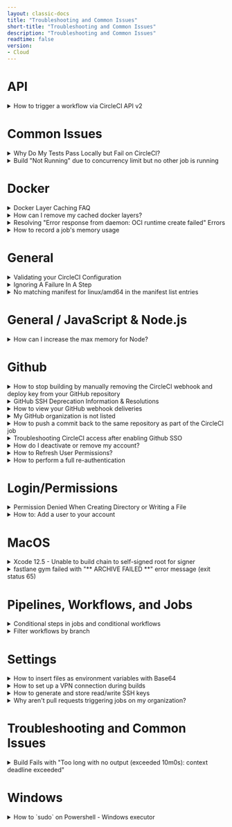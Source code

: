 ```yaml
---
layout: classic-docs
title: "Troubleshooting and Common Issues"
short-title: "Troubleshooting and Common Issues"
description: "Troubleshooting and Common Issues"
readtime: false
version:
- Cloud
---
```


#  API

<details markdown=block>
<summary>How to trigger a workflow via CircleCI API v2</summary>

 CircleCI API (v2) doesn't currently provide a dedicated endpoint to specifically trigger a new workflow.

However, it is still possible to trigger a specific workflow using the "[Trigger a new pipeline"](https://circleci.com/docs/api/v2/#operation/triggerPipeline) endpoint. It requires some modification to your `config.yml`, and the use of [pipeline parameters](https://circleci.com/docs/2.0/pipeline-variables/#pipeline-parameters-in-configuration), as well as, [conditional workflows](https://circleci.com/docs/2.0/configuration-reference/#using-when-in-workflows).

For example, if you have the following `workflows` declared in your `config.yml`:

```yaml
workflows:
  version: 2
  build:
    jobs:
      - job_a
  test:
    jobs:
      - job_b
  deploy:
    jobs:
      - job_c
```

You will need to declare the following [pipeline parameters](https://circleci.com/docs/2.0/pipeline-variables/#pipeline-parameters-in-configuration):

```yaml
version: 2.1  
parameters:
  run_workflow_build:
    default: true
    type: boolean

  run_workflow_test:
    default: true
    type: boolean

  run_workflow_deploy:
    default: true
    type: boolean
```

_**Note**: setting the parameters' default value to "true" will allow the workflows to run when the pipeline is triggered by pushing commits._ 
  
And modify the `workflows` section as follows:

```yaml
workflows:
  version: 2
  build:
    when: << pipeline.parameters.run_workflow_build >>
    jobs:
      - job_a
  test:
    when: << pipeline.parameters.run_workflow_test >>
    jobs:
      - job_b
  deploy:
    when: << pipeline.parameters.run_workflow_deploy >>
    jobs:
      - job_c
```

  
Using the above example, the cURL request to only run the `test` workflow would be (i_n the following requests your_ `vcs-slug` _will be_ `bitbucket` _or_ `github` _depending on which VCS you use_):

```yaml
curl --request POST \
  --url https://circleci.com/api/v2/project/vcs-slug/org-name/repo-name/pipeline \
  --header 'Circle-Token: ***********************************' \
  --header 'content-type: application/json' \
  --data '{"parameters":{"run_workflow_build":false, "run_workflow_deploy":false}}'
```

_**Note**: keep in mind that you have to use a [personal API token](https://circleci.com/docs/2.0/managing-api-tokens/#creating-a-personal-api-token); project tokens are currently not supported on CircleCI API (v2)._

For clarity, you could also pass the parameter corresponding to the workflow you wish to run. Doing so would have the exact same outcome as the above request because the pipeline parameters were declared with a default value set to "true":

```yaml
curl --request POST \
  --url https://circleci.com/api/v2/project/vcs-slug/org-name/repo-name/pipeline \
  --header 'Circle-Token: ***********************************' \
  --header 'content-type: application/json' \
  --data '{"parameters":{"run_workflow_build":false, "run_workflow_test":true, "run_workflow_deploy":false}}'
```

### References:
{:.no_toc}

* [Trigger a new pipeline: _CircleCI API (v2)_ _documentation_](https://circleci.com/docs/api/v2/#operation/triggerPipeline)
* [Pipelines parameters in configuration: _CircleCI documentation (Configuration > Advanced Config)_](https://circleci.com/docs/2.0/pipeline-variables/#pipeline-parameters-in-configuration)
* [Conditional Workflows: _API preview documentation_](https://github.com/CircleCI-Public/api-preview-docs/blob/master/docs/conditional-workflows.md)
* [Managing API Tokens: _CircleCI documentation (Project > Settings)_](https://circleci.com/docs/2.0/managing-api-tokens/)

</details>

# Common Issues

<details markdown=block>
<summary>Why Do My Tests Pass Locally but Fail on CircleCI?</summary>

This behavior has several possible explanations:

* **Different language versions**. Ensure you are using the same language version on your machine and on CircleCI.
* **Different package versions**. Explicitly specify package versions in your configuration file.
* **Timezone troubles**. Some testing frameworks may not have timezone-aware modules. If the machine does not have a set timezone, some tests may fail. See [this question](https://circleci.com/docs/2.0/faq/#how-can-i-set-the-timezone-in-docker-images) in the FAQ for more details.
* **File ordering**. Some filesystems maintain an ordered file structure for each directory. This means that all files are read in the same order during each run. However, the filesystems in our build containers are unordered. If your tests only pass when run in a certain order, they may fail on CircleCI.
* **"Out of Memory" errors**. If a process in your build container uses too much memory, Linux's OOM killer may end it. If you are interested in recording your memory usage, visit [How to record a job's memory usage](/hc/en-us/articles/360043994872).
* **Differing startup times**. Applications like Elasticsearch and PostgreSQL may take more time to start up on CircleCI. You can fix this by explicitly waiting for a service to be available before running tests.
* **Unreliable services**. If your tests rely on a third-party service, check that the service is actually running.

Please submit a [support ticket](https://support.circleci.com/hc/en-us) if you need additional assistance with your builds.

</details>


<details markdown=block>
<summary>Build "Not Running" due to concurrency limit but no other job is running</summary>

### Why is this happening?
{:.no_toc}

If a job is not starting and showing a status "**Not Running**" after you triggered a pipeline, it means that you have reached the **concurrency limit** of your plan.

This is most likely to happen to customers on our [Free Plan](https://circleci.com/pricing/), as they have access to use a single container at any one time (1x concurrency), therefore jobs will queue if that container is already in use.

However, customers on plans with a higher concurrency limit can also encounter this situation.

The delayed start of your job, and the fact it remains in a "Not Running" state before eventually starting, is due to the fact that other jobs are still running when the new job is triggered.

### Check for running SSH jobs
{:.no_toc}

We found that this situation frequently arises due to running SSH jobs; once you navigate away from a running SSH job it won't appear in the pipelines view, so one can assume that no jobs are running at the time.

SSH jobs, along with all jobs in a given project are listed in the "**legacy jobs view**":

`https://app.circleci.com/pipelines/{vcs}/{org}/{project}/jobs`

An SSH job will remain available for an SSH connection for **10 minutes after the job finishes** \- if SSH has not been accessed, then the job will **automatically end after 10 minutes**.

After you SSH into the job, the SSH connection will remain open for **up to two hours**. That's why we advise to always manually cancel SSH jobs after you have finished with them to make sure your build queue is as free as possible.

To do so, please follow instructions outlined in the Support article "[How to see running SSH jobs](https://support.circleci.com/hc/en-us/articles/360047125652-How-to-see-running-SSH-jobs)".

</details>

# Docker

<details markdown=block>
<summary>Docker Layer Caching FAQ</summary>

[Docker Layer Caching (DLC)](https://circleci.com/docs/2.0/docker-layer-caching/#overview) can reduce Docker image build times on CircleCI by caching individual layers of any Docker images built as part of your jobs. Here are some frequently asked questions around DLC:

### **Is DLC available between different workflows under the same project?**
{:.no_toc}

Yes, DLC is not locked to workflows or jobs. You can create a maximum of 50 DLC volumes per project (including any parallelism).

### **Why are subsequent builds not able to access the cache consistently?**
{:.no_toc}

If a job fails while calling a specific DLC volume, it would require rebuilding when calling it again, causing inconsistencies. It is worth noting that different jobs may also use different volumes. An example being if two `machine` jobs are run in parallel, they [will get different DLC volumes](https://circleci.com/docs/2.0/docker-layer-caching/#how-dlc-works).

### How can I delete my DLC cache instance?
{:.no_toc}

DLC caches are immutable, so they cannot be selectively deleted. However, a cache will be deleted after 3 days of not being used in a project.

### Is DLC guaranteed?
{:.no_toc}

DLC is not guaranteed. If you are experiencing issues with cache-misses or need high-parallelism, consider try caching using [docker build](https://docs.docker.com/engine/reference/commandline/build/#specifying-external-cache-sources), which you can optionally implement using the [CircleCI Docker orb](https://circleci.com/developer/orbs/orb/circleci/docker#commands-build).

### As an admin, can I see the content of a DLC volume?
{:.no_toc}

While you can see what volume is used for each job, at this time, the content is unavailable.

</details>


<details markdown=block>
<summary>How can I remove my cached docker layers?</summary>

{% raw %}
Running `docker images --no-trunc --format '{{.ID}}' | xargs docker rmi** or **docker volume prune -f` will delete all of the images and their layers from the volume connected to your job.
{% endraw %}


Because of [how DLC works](https://circleci.com/docs/2.0/docker-layer-caching/#how-dlc-works) you might need to leave this command in your config and run several jobs to remove the DLC layers from all volumes associated with your project.

Alternatively, you can use the config below to run a very short job that consumes all 50 DLC volumes and purges docker caches. You can push it to a feature branch without disrupting your main branches:

```yaml
version: 2  
 jobs:    
  docker-purge:  
    docker:    
      - image: cimg/base:2020.01    
    parallelism: 50  
    steps:  
      - setup_remote_docker  
      - run: docker volume prune -f
```

If you're running into issues where stale volume caches are causing problems often, then consider using our new [docker registry image cache orb](https://circleci.com/orbs/registry/orb/cci-x/docker-registry-image-cache) as a substitute. It's more suitable for projects that have high concurrency throughput, or jobs that use parallelism due to the limited number of volumes available.  
  
If you notice errors always happen on the same volume, which you can see by checking the "spin up environment" step or "remote docker" please [contact support ](https://support.circleci.com/hc/en-us/requests/new?ticket%5Fform%5Fid=855268)

</details>


<details markdown=block>
<summary>Resolving "Error response from daemon: OCI runtime create failed" Errors</summary>

The following type of error can occur when adding a secondary service container for your job:

```
Unexpected environment preparation error: Error response from daemon:   
OCI runtime create failed: container_linux.go:345:   
starting container process caused "process_linux.go:303:   
getting the final child's pid from pipe caused \"EOF\"": unknown
```

This usually occurs due to a bad [command](https://circleci.com/docs/2.0/configuration-reference/#docker) being passed to one of the secondary service containers in your job. 

The error message occurs due to the secondary service container crashing or exiting prematurely. This means CircleCI cannot get the PID from the Docker daemon and exits with a failure.

Ensure that the command and/or entrypoint are correct so that the container can spin up successfully. This can be be tested locally by using the [CircleCI CLI](https://circleci.com/docs/2.0/local-cli/#run-a-job-in-a-container-on-your-machine) to run the job locally and ensure Docker spins up all containers successfully. To resolve the error, check out the documentation for the docker image defined in your config to see which commands can be used at spin up.

</details>

<details markdown=block>
<summary>How to record a job's memory usage</summary>

Docker executor users can output the max memory consumed by a job by adding the following step to their config:

```yaml
- run:  
    command: cat /sys/fs/cgroup/memory/memory.max_usage_in_bytes  
    when: always
```

**This step should be added as the last step in your job, to identify the max usage after all of the previous steps have completed.**

  
**Note:** This will be accurate if the job has one Docker image. [Multiple Docker image builds](https://circleci.com/docs/2.0/executor-types/#using-multiple-docker-images) will only report the memory usage of the primary image.  
  
Memory usage will be reported in bytes. You can convert to GiB using your favorite search engine to check it against the amount of RAM available to your job, according to its assigned [resource class](https://circleci.com/docs/2.0/configuration-reference/#resource%5Fclass).

This can help troubleshoot out-of-memory (OOM) errors. 

To log memory usage over time for both Docker and machine executors, you can also add this step as the first step in your job:

```yaml
- run:  
    command: |  
      while true; do  
        sleep 5  
        # NOTE: on MacOS, the f argument is not supported.  
        # In this case, you can drop the f argument instead.  
        ps auxwwf  
        echo "======"  
      done  
    background: true
```

  
Alternatively, we can also take advantage of [the top command](https://man7.org/linux/man-pages/man1/top.1.html) (available on Docker, Machine (Linux) or MacOS executors). This can help show both memory and CPU utilization by individual processes.  
  
```yaml
- run:  
    name: Profile CPU and memory every 5s (background)  
    command: |  
      while true; do  
        sleep 5  
        printf "\n\n$(date)\n"  
        top -b -c -n 1  
        echo "======"  
      done  
    background: true
```

**Note** that you have may have to install these tools, or use an alternative command if these tools are not available in the specific Executor.  
  
To get the memory usage of the [Remote Docker environment](https://circleci.com/docs/2.0/building-docker-images/#accessing-the-remote-docker-environment), you can pass the ps command **through SSH** with

`ssh remote-docker ps auxwwf`

</details>

# General

<details markdown=block>
<summary>Validating your CircleCI Configuration</summary>

## Overview
{:.no_toc}

If you want to confirm your configuration file is free of syntax, YAML linting issues, etc. You can validate your config file using CircleCI's local CLI:

* Visit <https://circleci.com/docs/2.0/local-cli> and install the CLI
* Run **`circleci config validate`**in your project's root directory

## Troubleshooting
{:.no_toc}

* Confirm your configuration file is in the right directory: **`.circleci/config.yml`**
* Run **`circleci version`** and share your issue with [support@circleci.com](mailto:support@circleci.com)

If you're still experiencing issues, please submit a support ticket to [support@circleci.com](mailto:support@circleci.com) 

</details>


<details markdown=block>
<summary>Ignoring A Failure In A Step</summary>

In some instances, you may need a job to continue running even if a step returns a non zero exit code. This could be due to a subsequent dependant job in a workflow, or that the success of a step is not a contributing factor to the success of your pipeline.

_Note: Use the following with caution. Ensure you absolutely need this functionality for the particular step, otherwise failures in your jobs may go unnoticed which may have knock-on effects._

The easiest way to implement this is to set up the step as follows:

```yaml
- run: my_cool_command || true
```

This ensures that the step always returns a zero exit code, regardless of if the command fails or not.

If you have a mutli-line command, or a script file, then you may consider overriding the default shell options to ensure an exit code zero is passed:

```yaml
- run:  
    shell: /bin/bash  
    command: |  
      echo Running my cool command  
      mkdir ~/some_dir  
      my_cool_command
```

For more details on how the default shell options work, and why they have been chosen as the default, please see [our documentation](https://circleci.com/docs/2.0/configuration-reference/#default-shell-options).

</details>


<details markdown=block>
<summary>No matching manifest for linux/amd64 in the manifest list entries</summary>

In the "Spin up Environment" step, or elsewhere when pulling a Docker image from a repository, you may run into an error similar to the following: 

Step 1/26 : FROM <IMAGE>
latest: Pulling from library/<IMAGE>
no matching manifest for linux/amd64 in the manifest list entries
Exited with code 1  

There are three possible reasons for this error.

1. **Error When Using "Latest" Tag**  
While images are rebuilding on Dockerub, the "latest" tag will become momentarily unavailable while updating. This issue will resolve itself or can be mitigated by selecting a versioned tag.
2. **The Tag Is Not Available**  
A tag that used to be available may no longer be listed or have had it's naming convention modified. A tag may have been "Version8.0" previously and became "Version8.0.0" recently.
3. **Image Is Not Designed For x86, Such As ARM**  
The image you are trying to build may be designed to run on a different architecture, such as an ARM-based CPU. If you need to use an Arm image, consider using an [Arm resource class](https://github.com/CircleCI-Public/arm-preview-docs).

</details>

# General / JavaScript & Node.js

<details markdown=block>
<summary>How can I increase the max memory for Node?</summary>

Node has a default max memory usage of less than 2GB on some 64bit systems. This can cause unexpected memory issues when running on CircleCI. It's possible to adjust the max memory ceiling using a command line flag passed into node:

`--max-old-space-size=<memory in MB>`

The flag can be difficult to ensure is being used. Especially when node processes are forked. The best way to ensure this setting will be picked up by all node processes within the environment is to apply this setting directly to an environment variable, which can be done using Node. 8 or higher  
  
`NODE_OPTIONS=--max-old-space-size=4096`

_**Note**: If you have specified `export NODEOPTIONS=<value>` in your `package.json`, it'll override what you set in the `NODEOPTIONS` environment variable in the `config.yml` (either at the container, job, or step respective level)_

**Further Reading:**

<https://futurestud.io/tutorials/node-js-increase-the-memory-limit-for-your-process>

<https://stackoverflow.com/questions/48387040/nodejs-recommended-max-old-space-size/48392705>

</details>

# Github

<details markdown=block>
<summary>How to stop building by manually removing the CircleCI webhook and deploy key from your GitHub repository</summary>

You can stop building your project on CircleCI at any time by navigating to the project settings page and clicking the "Stop Building" button.


![Fig_A.jpg]( {{ site.baseurl }}/assets/img/docs/troubleshooting_images/stop_building_0.png)

In the event you are for some reason unable to stop building, you can always manually stop building by removing access to the repository from GitHub.  
  
Some reasons you may potentially need to do this:

* You have renamed your Organization, Username, or Repository
* User credentials have become stale

1\. Start by accessing your GitHub repository settings. You can visit this directly by navigating to _https://github.com/Org/Repository_ and clicking the "settings" button on the repository page.

![Fig_B.jpg]( {{ site.baseurl }}/assets/img/docs/troubleshooting_images/stop_building_1.png)

2\. From the settings page, on the left side in the vertical navigation, we see the two pages we are interested in, "Webhooks" and "Deploy keys".

![Fig_C.jpg]( {{ site.baseurl }}/assets/img/docs/troubleshooting_images/stop_building_2.png)

3\. From the Webhooks page, locate any Webhooks that post to CircleCI and delete them.

![Fig_D.jpg]( {{ site.baseurl }}/assets/img/docs/troubleshooting_images/stop_building_3.png)

4\. Lastly, navigate to the "Deploy keys" page and delete the key added by CircleCI

![Fig_E.jpg]( {{ site.baseurl }}/assets/img/docs/troubleshooting_images/stop_building_4.png)

This will stop the project from building on CircleCI in the event you need to manually remove access.

</details>

<details markdown=block>
<summary>GitHub SSH Deprecation Information & Resolutions</summary>

[On March 15th, 2022 GitHub will be deprecating the types of SSH keys that can be utilized to access their service. ](https://github.blog/2021-09-01-improving-git-protocol-security-github/ "https://github.blog/2021-09-01-improving-git-protocol-security-github/")With this deprecation, there are circumstances that could cause your builds to fail on the repository checkout step after the 15th. 

**If you meet one of the following criteria, you will need to take action before March 15th, 2022:**

1. Project created between Nov 2nd, 2021 - January 13th, 2022 that has a job using an Ubuntu 14.04-based machine image, including the default `machine: true` image  
\- If you don’t [specify a machine image](https://circleci.com/docs/2.0/configuration-reference/#available-machine-images), you are using the default image and you’ll need to take action
2. Project created between Nov 2nd, 2021 - January 13th, 2022 using [deprecated Docker image](https://circleci.com/docs/2.0/next-gen-migration-guide/#overview "https://circleci.com/docs/2.0/next-gen-migration-guide/#overview")
3. Project using an uploaded DSA SSH key for checkout purposes

If you meet one of the above, there are sections below that will cover the steps needed to ensure builds continue to run after March 15th, 2022.

**You are not affected by the deprecation, if your project meets one of these criteria:**

1. Your project was set up **before** November 2nd, 2021.
2. Your project was set up **after** January 13th, 2022.
3. Generated a new user/deploy key **after** January 13th, 2022 and it is your "PREFERRED" key

If your project falls under one of the three items listed directly above, you shouldn't need to take any action before March 15th, 2022\. However, if you wish to verify you can check if your key is `ed25519` with the following API call:

<https://circleci.com/docs/api/v2/#operation/listCheckoutKeys>

```sh
curl --request GET \
  --url https://circleci.com/api/v2/project/gh/ORG/PROJECT/checkout-key \
  --header 'Circle-Token: '
```

If the above returns any `items` that have a `"public_key" : "ssh-rsa`, and your project was created between November 2nd, 2021 - January 13th, 2022, you will want to ensure you are using a newer image (convenience image or machine image) or you’ll want to regenerate your user/deploy key. If all the keys returned, or your "PREFERRED" key is `"public_key" : "ssh-ed25519` then no action should be needed.

Depending on your situation, different actions may be required. If you want to find out the OpenSSH version for the image you are utilizing in a job you can run the following:

```
run: ssh -V
```

## Jobs using `machine: true` or specifying a `14.04 ubuntu` Machine image
{:.no_toc}

You can tell if you fall into this category if any of your jobs look like this:

```yaml
jobs:
  build:
    machine: true # This is using the default old machine image
    steps:
      - checkout
```

Or it may look like this which is an example of a 14.04 based image:

```yaml
jobs:
  build:
    machine:
      image: circleci/classic:201709-01 # This is a 14.04 based image
    steps:
      - checkout
```

Additionally, you can search via GitHub for these image uses too:

org:CircleCI-Public circleci/classic path:.circleci filename:config.yml

The following options are available, [given the deprecation of older images](https://discuss.circleci.com/t/old-linux-machine-image-remote-docker-deprecation/37572 "https://discuss.circleci.com/t/old-linux-machine-image-remote-docker-deprecation/37572"), **our recommendation is to update your image**. However, all options listed will solve the issue at hand.

1. Update to a [newer machine image](https://circleci.com/docs/2.0/configuration-reference/#available-machine-images "https://circleci.com/docs/2.0/configuration-reference/#available-machine-images") any listed on that page have the proper items installed
2. Regenerate your deploy/user key in your project settings  
   1. This can be done via the UI (Project Settings → SSH Keys → Click `X` on the current key)  
         1. Once that is done, you’ll click “Add Deploy key” or “Add User key” depending on which type of key you removed  
   2. This can also be done [via the API](https://circleci.com/docs/api/v2/#operation/createCheckoutKey "https://circleci.com/docs/api/v2/#operation/createCheckoutKey")
3. Add a `run` step before your `- checkout` step that installs OpenSSH 7.2 or greater, as an example, this would install OpenSSH 8.1p1:

```yaml
jobs:
  jobname:
    machine: true
    steps:
      - run:
          name: Install OpenSSH 8.1p1
          command: |
            sudo apt-get update
            mkdir ~/tempdownload; 
            cd ~/tempdownload; 
            wget https://cdn.openbsd.org/pub/OpenBSD/OpenSSH/portable/openssh-8.1p1.tar.gz; 
            tar zxvf openssh-8.1p1.tar.gz; 
            cd openssh-8.1p1 && ./configure && make && sudo make install
      - checkout
```

## Jobs using `circleci` convenience images (i.e. `circleci/ruby:2.2.6`)
{:.no_toc}

The following options are available, given the support for the legacy `circleci` images is going away, the preferred option is to update your image. However, all options listed will solve the issue at hand.

1. Update to a [next-gen convenience image](https://circleci.com/docs/2.0/next-gen-migration-guide/#overview "https://circleci.com/docs/2.0/next-gen-migration-guide/#overview"), all next-gen images have the proper items installed
2. Regenerate your deploy/user key in your project settings  
   1. This can be done via the UI (Project Settings → SSH Keys → Click `X` on the current key)  
         1. Once that is done, you’ll click “Add Deploy key” or “Add User key” depending on which type of key you removed  
   2. This can also be done [via the API](https://circleci.com/docs/api/v2/#operation/createCheckoutKey "https://circleci.com/docs/api/v2/#operation/createCheckoutKey")
3. Add a `run` step before your `- checkout` step that installs OpenSSH 7.2 or greater, as an example, this would install OpenSSH 8.1p1:

```yaml
jobs:
  jobname:
    docker:
      - image: circleci/ruby:2.2.6
    steps:
      - run:
          name: Install OpenSSH 8.1p1
          command: |
            sudo apt-get update
            mkdir ~/tempdownload; 
            cd ~/tempdownload; 
            wget https://cdn.openbsd.org/pub/OpenBSD/OpenSSH/portable/openssh-8.1p1.tar.gz; 
            tar zxvf openssh-8.1p1.tar.gz; 
            cd openssh-8.1p1 && ./configure && make && sudo make install
      - checkout
```

## Jobs using [custom](https://circleci.com/docs/2.0/custom-images/ "https://circleci.com/docs/2.0/custom-images/") or non-circleci Docker images
{:.no_toc}

If the docker image you are utilizing has OpenSSH 7.2 or greater, and `git` installed, you do not need to make any changes. With both those requirements met, you’ll have no issues with the deprecation. In addition, if your image has _neither_ installed, you'll also not be affected as we'll take care of the checkout process on our side. 

With the above in mind, you'll really only be affected on your custom docker images if you specifically installed an old OpenSSH version.

1\. Regenerate your deploy/user key in your project settings

* This can be done via the UI (Project Settings → SSH Keys → Click `X` on the current key)  
   * Once that is done, you’ll click “Add Deploy key” or “Add User key” depending on which type of key you removed
* This can also be done [via the API](https://circleci.com/docs/api/v2/#operation/createCheckoutKey "https://circleci.com/docs/api/v2/#operation/createCheckoutKey")

2\. Add a `run` step before your `- checkout` step that installs OpenSSH 7.2 or greater, as an example, this would install OpenSSH 8.1p1:

```yaml
jobs:
  jobname:
    docker:
      - image: koalaman/shellcheck-alpine:v0.7.1
    steps:
      - run:
          name: Install OpenSSH 8.1p1
          command: |
            sudo apt-get update
            mkdir ~/tempdownload; 
            cd ~/tempdownload; 
            wget https://cdn.openbsd.org/pub/OpenBSD/OpenSSH/portable/openssh-8.1p1.tar.gz; 
            tar zxvf openssh-8.1p1.tar.gz; 
            cd openssh-8.1p1 && ./configure && make && sudo make install
      - checkout
```

3\. If `git` is not installed on the image, you’ll need to install that before the `- checkout` step, an example of doing that here:

```yaml
- run:
      name: Install git for checkout
      command: |
          apt-get update && apt-get --no-install-recommends -y install git
```

4\. Swap to a different image, or build a custom image, that has both the proper OpenSSH version and `git` installed -- or one that doesn't have either installed.

## Projects with manually uploaded DSA or RSA SHA1 SSH keys
{:.no_toc}

If you [manually uploaded an SSH key](https://circleci.com/docs/2.0/add-ssh-key/#overview) to use for checkout purposes, and that key is DSA, you’ll need to update the key to have it continue to work.

You’ll want to generate a new SSH key, [meeting the requirements set forth by GitHub](https://github.blog/2021-09-01-improving-git-protocol-security-github/), and add and use that key within CircleCI.

If the key you manually uploaded was RSA SHA1:

1. As long as the docker or machine image you are using is new enough, you’ll be able to continue to use the key. The image needs to have OpenSSH 7.2 or greater installed, you can check using the following command in the job using that image: `- run: ssh -V`
2. Alternatively, if the image you are using is older or you can’t update it, you’ll want to generate a new SSH key, [meeting the requirements set forth by GitHub](https://github.blog/2021-09-01-improving-git-protocol-security-github/), and add and use that key within CircleCI.

Mass regeneration of checkout keys

For organizations that have a lot of projects, and the option you are proceeding with is regenerating your keys, we have created a script to help with that process:

<https://github.com/CircleCI-Public/github-ssh-regeneration>

You will want to ensure that the person who runs this script, AKA the personal API key used, has the proper access to generate keys for the repositories. [That likely means an Organization Owner/Admin](https://support.circleci.com/hc/en-us/articles/360034990033-Am-I-an-Org-Admin-).

</details>


<details markdown=block>
<summary>How to view your GitHub webhook deliveries</summary>

Viewing webhooks on GitHub can be a useful diagnostic tool when attempting to discover why perhaps a push to your repo has potentially not resulted in a job on CircleCI.

## What is a webhook?
{:.no_toc}

A webhook is what allows CircleCI to automatically take action every time you push a commit. GitHub will send us a packet of information about your project when a number of events occur, a _"_ _push"_ being the most popular.

[GitHub developer docs | Webhooks](https://docs.github.com/en/developers/webhooks-and-events/about-webhooks)

## How to find your webhooks
{:.no_toc}

1. Navigate to your repository's settings page.
2. Select "**Webhooks**"in the left menu. (Alternatively, you can reach this page directly -> _https://github.com/<ORG>/<REPO>/settings/hooks)_
3. You should now see a page similar to the following:  
    
![GH repo settings]( {{ site.baseurl }}/assets/img/docs/troubleshooting_images/view_webhook_1.png)

4. From here, click on the CircleCI webhook URL, and scroll down to "**Recent Deliveries**".  
    
![CircleCI webhook url recent deliveries]( {{ site.baseurl }}/assets/img/docs/troubleshooting_images/view_webhook_2.png)

5. Click on any entry to view the delivery details. This will show the Headers and Payload of the webhook.  
    
![GH repo settings]( {{ site.baseurl }}/assets/img/docs/troubleshooting_images/view_webhook_3.png)

The **X-GitHub-Delivery** value (which is the same as the id you clicked on to open this delivery) is useful for tracking your webhook. Support can use this to do further investigation if needed.  
  
In the **Payload** section under the **SHA** value, you can find the commit hash to ensure the webhook is referring to the correct commit.

You can also check the response back from CircleCI when GitHub sent the response. Switch from the "**Request**" tab to the "**Response**" tab. If you see a "200" response, your WebHook was delivered successfully.

![GH repo settings]( {{ site.baseurl }}/assets/img/docs/troubleshooting_images/view_webhook_4.png)

</details>

<details markdown=block>
<summary>My GitHub organization is not listed</summary>

## 1\. Check oAuth app access restrictions
{:.no_toc}

Check to make sure CircleCI is enabled in your GitHub organization third-party app restrictions in your **Organization Settings**. You can read more about these restrictions on the GitHub docs page.

<https://help.github.com/articles/about-oauth-app-access-restrictions/>

![org not listed]( {{ site.baseurl }}/assets/img/docs/troubleshooting_images/org_not_listed.png)


## 2\. Check the application page on GitHub
{:.no_toc}

You may also need to enable CircleCI on the individual application page. You can do so with the following steps:

* Go to <https://circleci.com/account> and click the blue **check permissions** link in the GitHub section.
* This will take you to the app page on GitHub where you can **grant permissions** to CircleCI in the **Organization Access** section at the bottom.

</details>


<details markdown=block>
<summary>How to push a commit back to the same repository as part of the CircleCI job</summary>

You may have a use case for creating a new commit and pushing it to the same repository as part of your CircleCI job.

## Configuration Steps 
{:.no_toc}

Here is how you can configure your CircleCI project to enable the above-mentioned use case.

1) Decide if you wish to configure the project with a user key generated by CircleCI or a manually-created read-write deployment key

1a) If you wish to use a user key, simply visit <https://app.circleci.com/settings/project/:vcs-type/:org-name/:project-name/ssh>[ ](https://circleci.com/:vcs-type/:org-name/:project-name/edit#checkout)and click on the "Authorize with GitHub" button.

1b) If you wish to use a read-write deployment key, follow the steps here to create it and configure the project so that the key has write permissions for it: <https://circleci.com/docs/2.0/gh-bb-integration/#creating-a-github-user-key> or <https://circleci.com/docs/2.0/gh-bb-integration/#creating-a-bitbucket-user-key> for Bitbucket users

## Common Issues:
{:.no_toc}

1) "\*\*\* Please tell me who you are." error message upon running "git commit"

In your CircleCI configuration file (config.yml), you might have to add commands to configure an email and user name with \`git config\` prior to running \`git commit\`, e.g.

git config user.email "username@mydomain.com"  
git config user.name "My Name"

  
2) Running git push results in "ERROR: The key you are authenticating with has been marked as read only."

The deploy key that the project is configured with, by default when you add a project on CircleCI, only has read access, so a key with write permissions needs to be configured to be used, to avoid the above error message. Please ensure that a user key or a read-write deployment key has been configured for the project (See "Configuration Steps" above).

If you are using a read-write deployment key, please add an [add\_ssh\_keys](https://circleci.com/docs/2.0/configuration-reference/#add%5Fssh%5Fkeys) step to your configuration. The fingerprints value should match what is shown on [https://circleci.com/:vcs-type/:org-name/:project-name/edit#ssh](https://circleci.com/:vcs-type/:org-name/:project-name/edit#checkout)

3) How to stop your generated commits from triggering new builds

To prevent a commit from triggering a new build, add "\[skip ci\]" to the commit message. For more details, see: <https://circleci.com/docs/2.0/skip-build/#skipping-a-build>

</details>

<details markdown=block>
<summary>Troubleshooting CircleCI access after enabling Github SSO</summary>

A GitHub organization owner can[ enable SAML protection](https://docs.github.com/en/organizations/managing-saml-single-sign-on-for-your-organization/about-identity-and-access-management-with-saml-single-sign-on) for their org, which requires members to authenticate via SSO (e.g. Okta) before they are able to access any resources associated with that organization. When SSO/SAML protection is enabled, previously issued OAuth tokens for applications such as CircleCI become invalid for that organization, and future user GitHub authentication to CircleCI without an active SAML session will result in a loss of access to protected orgs. 

When CircleCI attempts to fetch the `config.yml of a project or read other org resources on behalf of a user, and that user has not authorized access to the SAML-protected org as part of the GitHub OAuth flow (see below), the operation will fail. This can impact UI/API interactions, as well as pipeline creation. In the case of VCS-initiated pipelines, GitHub will show a successful webhook delivery in the repository settings, but CircleCI will not be able to fetch the config and a pipeline will not be created.

The solution to this problem is for the user to revoke their CircleCI credentials in GitHub and then re-authenticate via the login flow (or, for email+password users, by re-connecting their GitHub account in [User Settings](https://app.circleci.com/settings/user) \-> Account Integrations). Follow these steps:

1. Go to your personal OAuth application settings for CircleCI: [CircleCI OAuth App ](https://github.com/settings/connections/applications/78a2ba87f071c28e65bb)
2. Click “Revoke access” and confirm.
3. Go to <https://app.circleci.com> and log out if necessary.
4. Log back in to CircleCI via GitHub (), or after logging in via another means (e.g. email+password), re-connect your VCS identity (<https://app.circleci.com/settings/user>)  
   1. When prompted, be sure to click “Authorize” for any SAML-protected orgs you need access to  
   2. Click “Continue” to be redirected to CircleCI

It’s important to note that CircleCI only stores a _single_ OAuth token for each GitHub user, _regardless_ of how many orgs they interact within CircleCI. This means that, if a user regularly interacts with multiple orgs, and does not want to re-authenticate when switching between them, it is recommended that they authorize SAML-protected orgs on _every_ re-authentication to CircleCI via GitHub, including when switching devices. This will prevent access-related problems arising from that user’s actions on either platform, e.g. failure to create CircleCI pipelines based when pushing commits.

If you are an org admin and are interested in some preventative steps or how you can avoid common pitfalls when you set up GitHub SSO, check out [this article here](https://support.circleci.com/hc/en-us/articles/4410418394523).

</details>


<details markdown=block>
<summary>How do I deactivate or remove my account?</summary>

## Overview
{:.no_toc}

CircleCI connects your GitHub or Bitbucket account to our system when granting access to the VCS of your choice.

If you no longer want to build on CircleCI, visit your projects page and unfollow all projects. Your account will no longer be active.

## Delete account
{:.no_toc}

If you would like full deletion of your account, please submit a [support ticket](https://support.circleci.com/hc/en-us) or contact [privacy@circleci.com](mailto:support@circleci.com).

You will want to confirm the following:

* Unfollow all projects and stopped building on CircleCI
* Delete all webhooks from your VCS provider pointing to CircleCI
* Cancel all plans including [GitHub Marketplace plans](https://help.github.com/en/github/setting-up-and-managing-billing-and-payments-on-github/canceling-a-github-marketplace-app)

Once we receive your ticket, we will be sending you an email confirming that we have received your request and asking you to confirm the deletion of your account or organization or both.

Please reply to the email as soon as possible so that we can begin the deletion process.

**Below is an example email template**.


> Hi,
> 
> We have received your Data Deletion Request. Please respond to the following questions, accordingly.`
> 
> As a part of our data deletion process, we ask that you respond to this message confirming you are requesting the full deletion of one or all of the following:
> 
> * Organization or Account or Both: ______
> 
> Can you:
> 
> * Confirm if you would like to delete an Organization. `If so, please provide the Organization Name (case-sensitive) here and indicate if GitHub, Bitbucket, or both: _______`
> 
> * Confirm if you would like to delete an account, if so please provide your associated email address and VCS username, indicating if it is Github or Bitbucket: _______
> 
> If you are only requesting to be unsubscribed from marketing e-mails, please do confirm that you would not like any data deleted but are unsubscribing.
> 
> Best regards,

**Note**: In case, we don't receive a reply, the ticket will be closed automatically and we won't be able to delete the account.

</details>


<details markdown=block>
<summary>How to Refresh User Permissions?</summary>

If you are experiencing permissions issues or recently updated permissions via your VCS provider, you might need to refresh your user permissions. The following guide will share several troubleshooting methods to refresh your permissions.

Revoke and re-create your Oauth Token - Please be sure to complete **all** of the following steps:

1. Sign out of your CircleCI account
2. Revoke CircleCI's access in [Bitbucket](https://bitbucket.org/account/settings/app-authorizations/) or [GitHub](https://github.com/settings/applications)
3. Clear your browser's cache and cookies
4. Sign back into your CircleCI account
5. Refresh permissions at <https://app.circleci.com/settings/user>

![refresh permission]( {{ site.baseurl }}/assets/img/docs/troubleshooting_images/refresh_permission.png)

If you still have any issues, please submit a ticket to [Support](https://support.circleci.com/hc/en-us) or write to [support@circleci.com](mailto:support@circleci.com).

</details>


<details markdown=block>
<summary>How to perform a full re-authentication</summary>

As a solution to various issues (including [unauthorized](https://support.circleci.com/hc/en-us/articles/360050273651-Builds-Unauthorized-due-to-contexts) or blocked builds, [organization is not listed](https://support.circleci.com/hc/en-us/articles/115014599088-My-GitHub-organization-is-not-listed), ...etc), and in case [refreshing permissions](https://support.circleci.com/hc/en-us/articles/360048210711-How-to-Refresh-User-Permissions-) didn't solve the issue, CircleCI Support might suggest a full re-authentication.

Depending on the VCS you're using ([GitHub](#h%5F01ENQJ8A7ZTV38JV7NHCHKE51D) or [Bitbucket](#h%5F01ENQJ8A7ZTV38JV7NHCHKE51D)), you can perform this operation as outlined below.

**NOTE: Taking the steps below will clear any [user keys](https://circleci.com/docs/2.0/gh-bb-integration/#deployment-keys-and-user-keys) that have been generated for any of your projects.**

### GitHub users
{:.no_toc}

1. Sign out of your CircleCI account
2. Revoke CircleCI's access in GitHub > <https://github.com/settings/applications>
3. Clear your browser's cache and cookies
4. Sign back into your CircleCI account

### Bitbucket users
{:.no_toc}

1. Sign out of your CircleCI account
2. Revoke CircleCI's access in Bitbucket > <https://bitbucket.org/account/settings/app-authorizations/>
3. Clear your browser's cache and cookies
4. Sign back into your CircleCI account

</details>

# Login/Permissions

<details markdown=block>
<summary>Permission Denied When Creating Directory or Writing a File</summary>

If you receive an error telling you that you do not have permissions to create a directory or to write a file to a directory then this is likely an indication that your script is attempting to write to a directory that the user running the build does not own. 

This is a somewhat common pitfall that many users run into when the move into a CI environment. 

The key thing to remember is that the builds run as the `distiller` user on MacOS builds and typically `ubunutu` on Linux builds. These users only have write permissions in their `$HOME` folders and places like `/tmp`. This is not unique to CI, this is true by default in almost all Linux/Unix environments.

To confirm which user your build runs as you can run the `whoami` command as a part of your build process.  
  
Solution

1. Store things inside of a folder that the user running the build has permissions to.
2. Change the ownership of the directory with the `chown` command before trying to write to it.

We recommend the first solution. If you decide to go with the second solution then a command like this should work in both MacOS and Linux builds.

`chown -R $USER:$USER /path/to/directory`

`$USER` is a global environment variable that refers to the current logged in user.

`/path/to/directory` should be replaced with the path to where you want to write to.

</details>


<details markdown=block>
<summary>How to: Add a user to your account</summary>

When you have a user in your organization who hasn't built on CircleCI before, the first thing they need to do is register on CircleCI. This only involves authenticating their VCS username (GitHub or Bitbucket) on our platform, but this gives CircleCI the permissions to identify the user and associate their builds with them.

CircleCI recognizes users as whomever triggers a build by committing on GitHub. There is no need to assign a seat to the specific user. In order for the new user to claim the added user seat, all they have to do is trigger a build from GitHub. They should then be included on the active user list on your Plan Usage page under the Users tab: app.circleci.com/settings/plan/\[githubORbitbucket\]/\[orgname\]/usage

</details>

# MacOS

<details markdown=block>
<summary>Xcode 12.5 - Unable to build chain to self-signed root for signer</summary>

If you are utilizing our macOS executors and building on Xcode 12.5+ and not using Fastlane match for your signing, you may encounter an error that looks like:

Warning: unable to build chain to self-signed root for signer "Apple Development: XXXXXXX"

By default, we have the proper certificates on the image, however, if you aren't using the `setup_circle_ci` task in your Fastfile and [Fastlane match](https://circleci.com/docs/2.0/testing-ios/#code-signing-with-fastlane-match) then they won't be properly applied to your build.

You have two options for resolving this issue, the first would be to follow the above documentation and implement Fastlane match.

If the above isn't an option, then you can update your Fastfile to include the following:

```
import_certificate(
certificate_path: "AppleWWDRCAG3.cer",
keychain_path: "/Users/distiller/Library/Keychains/fastlane_tmp_keychain-db",
keychain_password: ""
)
```

Then download the certificate from the following:

<https://developer.apple.com/support/expiration/>

Then include it in the project's root. Afterward, it can be imported into the temp Fastlane keychain.

</details>


<details markdown=block>
<summary>fastlane gym failed with "** ARCHIVE FAILED **" error message (exit status 65)</summary>

It is difficult to find out the issue from the above error message alone, as the [exit code 65](https://circleci.com/blog/xcodebuild-exit-code-65-what-it-is-and-how-to-solve-for-ios-and-macos-builds/) is used as a general xcodebuild error code. Hence there could be many reasons why the build failed at the archive step. 

You can try the following steps to troubleshoot this problem. 

1. Check your [Code Signing setting](/hc/en-us/articles/115015983028)
2. Check your environment variables. (For example: Build Number) If the build succeeds on your local machine but fails in the CI environment, there could be environment variables defined on the local machine, but not made available to builds on CircleCI, causing the build to fail.
3. Check fastlane's log for more information about why the fastlane command failed. The log may contain details about the root cause of the error, for instance missing provisioning profiles. The log path is printed in the output of the fastlane command, for example: /Users/distiller/driver-application/buildlogs/gym/DriverApplication-DriverApplication.log You could either SSH into a rebuild to access the log or upload the file as an [artifact](https://circleci.com/docs/2.0/artifacts/#uploading-artifacts).
4. Check if Xcode SDK version should be defined in the gym configuration in the Fastfile

```
    gym(
      sdk: "iphoneos11.4"
    )
```

(Setting the sdk option results in the -sdk argument being specified in the xcodebuild command that fastlane uses)

</details>

# Pipelines, Workflows, and Jobs

<details markdown=block>
<summary>Conditional steps in jobs and conditional workflows</summary>

With the [recent addition of advanced logic in a config file](https://discuss.circleci.com/t/advanced-logic-in-config/36011), the option to conditionally trigger steps in a job or to conditionally trigger a workflow is now available.

[Specific logic statements can be used](https://circleci.com/docs/2.0/configuration-reference/#logic-statements) to create multiple nested conditions, that will always at the top level result in `true` or `false` \-- which in turn determines if the workflow or steps are triggered.

### Job Step Example
{:.no_toc}

```yaml
- when:
    condition:
      or:
        - and:
          - equal: [ main, << pipeline.git.branch >> ]
          - or: [ << pipeline.parameters.param1 >>, << pipeline.parameters.param2 >> ]
        - or:
          - equal: [ false, << pipeline.parameters.param1 >> ]
    steps:
      - run: echo "I am on main AND param1 is true OR param2 is true -- OR param1 is false"
```

### Workflow Example
{:.no_toc}

```yaml
workflows:
  conditional-workflow:
    when:
      and: # All must be true to trigger
        - equal: [ main, << pipeline.git.branch >> ]
        - not: << pipeline.parameters.param1 >>
        - or: [ << pipeline.parameters.param1 >>, << pipeline.parameters.param2 >> ]

    jobs:
      - job-on-condition
```
 
Conditions can be nested in an arbitrary fashion, according to their argument specifications, and to a maximum depth of 100 levels. This allows for some complex logic, as an example of multiple nested conditions:

```yaml
- when:
    condition:
      or:
        - and:
          - or:
              - and:
                  - equal: [ main, << pipeline.git.branch >> ]
                  - equal: [ false, << pipeline.parameters.param1 >> ]
              - or:
                  - not: << pipeline.parameters.param3 >>
          - or:
              - equal: [ false, << pipeline.parameters.param3 >> ]
              - or: [ << pipeline.parameters.param1 >>, << pipeline.parameters.param2 >> ]  
        - or:
            - equal: [ true, << pipeline.parameters.param4 >> ]

    steps:
      - run: echo "param 4 is true OR the other nested conditions are true"
```

</details>


<details markdown=block>
<summary>Filter workflows by branch</summary>

You can filter your workflows to run on specific branches by adding the **filters** key to the job name in your **workflows** section.

```yaml
workflows:  
    build:  
      jobs:  
        - test:  
            filters:  
              branches:  
                only:  
                  - main
```

It can also be used to prevent later jobs unless they are running on a specific branch

```yaml
workflows:  
  build:  
    jobs:  
      - test  
      - deploy:  
          requires:  
            - test  
          filters:  
            branches:  
              only:  
                - main
```

[Click here for full documentation on job branch filtering](https://circleci.com/docs/2.0/configuration-reference/#filters-1)

</details>

# Settings

<details markdown=block>
<summary>How to insert files as environment variables with Base64</summary>

If you need to insert sensitive text-based documents or even small binary files into your project in secret it is possible to insert them as an environment variable by leveraging base64 encoding.

[Base64](https://en.wikipedia.org/wiki/Base64) is an encoding scheme to translate binary data into text strings. These values can be added to [a context](https://circleci.com/docs/2.0/contexts/) or inserted as [an environment variable](https://circleci.com/docs/2.0/env-vars/) and decoded at runtime.

Environment variables can be configured in the UI under "Project Settings":

![project settings env var ]( {{ site.baseurl }}/assets/img/docs/troubleshooting_images/base_encode_1.png)

While contexts can be configured under "Organization Settings":

![org-settings-contexts-v2.png]( {{ site.baseurl }}/assets/img/docs/troubleshooting_images/base_encode_2.png)

You can encode a file via your command line terminal by feeding it directly to base64.

`base64 [option] [file]`

[Here is the MAN documentation for base64](https://linux.die.net/man/1/base64).

_Note_ If you are encoding a file (whether it be a large file or a "binary") for use as a CircleCI environment variable, you should pass the `-w 0` option to the command so newlines aren't present in the resulting base64, which will be converted to spaces when added to CircleCI.

To then decode the base64 file from within your container you can run the decode option.

`base64 --decode [file]`

If your file is stored as an environment variable, you can pipe it directly to the base64 command to be decoded, storing the result in a file

echo "$ENV_VARIABLE_NAME" | base64 --decode > filename.txt

For more information, you can read about [base64 encoding and decoding variables within a config in our docs](https://circleci.com/docs/2.0/env-vars/#encoding-multi-line-environment-variables).

</details>


<details markdown=block>
<summary>How to set up a VPN connection during builds</summary>

**In case you need to connect to a private network during your builds, or if you want to restrict access to your environment to a specific IP address, we suggest configuring a VPN connection as follows.**

_**Note that you must use one of the following executors:**_

* [machine](#h%5F01F3THFAZEDDNM5FGE00471E2N)
* [macOS](#h%5F01F3THFMEAY31K30ZKP3M0RVZ7)
* [windows](#h%5F01F7XH9G40MXW14H2GFHRD8XXJ)

## `machine` \[Linux\] executor ([Available machine images](https://circleci.com/docs/2.0/configuration-reference/#available-machine-images))
{:.no_toc}

* [OpenVPN (2.x)](#openvpn)
* [OpenVPN Connect (OpenVPN 3)](#h%5F01F3TBTKPEDA8RBAQCVVZNG0T6)
* [L2TP](#l2tp)

#### **OpenVPN (2.x)**
{:.no_toc}

* Base64-encode the OpenVPN client configuration file, and store it as an [environment variable](https://circleci.com/docs/2.0/env-vars/).
* If the VPN client authentication is credentials-based (user-locked profile), you'll also need to add the username and password as environment variables (`VPN_USER` and `VPN_PASSWORD`).

```yaml
version: 2.1
workflows:
  btd:
    jobs:
      - build
jobs:
  build:
    machine:
      image: ubuntu-2004:202201-02
    steps:
      - run:
          name: Install OpenVPN
          command: |
            sudo apt-get update
            sudo apt-get install openvpn openvpn-systemd-resolved  

      - run:
          name: Check IP before VPN connection
          command: |
            ip a
            echo "Public IP before VPN connection is $(curl checkip.amazonaws.com)"  

      - run:
          name: VPN Setup
          background: true
          command: |
            echo $VPN_CLIENT_CONFIG | base64 --decode > /tmp/config.ovpn  
  
            if grep -q auth-user-pass /tmp/config.ovpn; then  
              if [ -z "${VPN_USER:-}" ] || [ -z "${VPN_PASSWORD:-}" ]; then  
                echo "Your VPN client is configured with a user-locked profile. Make sure to set the VPN_USER and VPN_PASSWORD environment variables"  
                exit 1  
              else  
                printf "$VPN_USER\\n$VPN_PASSWORD" > /tmp/vpn.login  
              fi  
            fi  
  
            SYS_RES_DNS=$(systemd-resolve --status | grep 'DNS Servers'|awk '{print $3}')  
            echo $SYS_RES_DNS  
  
            phone_home=$(ss -Hnto state established '( sport = :ssh )' | head -n1 | awk '{ split($4, a, ":"); print a[1] }') || $(sudo netstat -an | grep ':22 .*ESTABLISHED' | head -n1 | awk '{ split($5, a, ":"); print a[1] }')  
            echo $phone_home  
  
            vpn_command=(sudo openvpn  
              --config /tmp/config.ovpn  
              --route $SYS_RES_DNS 255.255.255.255 net_gateway  
              --route 169.254.0.0 255.255.0.0 net_gateway  
              --script-security 2  
              --up /etc/openvpn/update-systemd-resolved --up-restart  
              --down /etc/openvpn/update-systemd-resolved --down-pre  
              --dhcp-option DOMAIN-ROUTE .)  
  
            if grep -q auth-user-pass /tmp/config.ovpn; then
              vpn_command+=(--auth-user-pass /tmp/vpn.login)
            fi  
  
            if [ -n "$phone_home" ]; then  
              vpn_command+=(--route $phone_home 255.255.255.255 net_gateway)  
            fi  
  
            for IP in $(host runner.circleci.com | awk '{ print $4; }')  
              do  
                vpn_command+=(--route $IP 255.255.255.255 net_gateway)  
                echo $IP  
            done  
  
            "${vpn_command[@]}" > /tmp/openvpn.log  

      - run:
          name: Wait for the connection to be established and check IP  
          command: |  
            until [ -f /tmp/openvpn.log ] && [ "$(grep -c "Initialization Sequence Completed" /tmp/openvpn.log)" != 0 ]; do  
              echo Attempting to connect to VPN server..."  
              sleep 1;  
            done  
  
            printf "\nVPN connected\n"  
            printf "\nPublic IP is now $(curl checkip.amazonaws.com)\n"

      - run:
          name: Run commands in our infrastructure
          command: |
            # A command
            # Another command  
  
      - run:  
          name: Disconnect from OpenVPN  
          command: |  
            sudo killall openvpn || true  
          when: always
```

#### OpenVPN Connect (OpenVPN 3)
{:.no_toc}

* Base64-encode the OpenVPN client configuration file, and store it as an [environment variable](https://circleci.com/docs/2.0/env-vars/).
* Make sure to [install the proper repository for the Ubuntu release](https://openvpn.net/cloud-docs/openvpn-3-client-for-linux/#installation-for-debian-and-ubuntu) you're using
* With OpenVPN 3 Linux, storing user credentials in a text-based file to use when starting a VPN connection is **unsupported**. Please refer to [this documentation (OpenVPN 3 Linux and --auth-user-pass)](https://openvpn.net/openvpn-3-linux-and-auth-user-pass/) to set up a workaround.

```yaml
version: 2.1
workflows:
  btd:
    jobs:
      - build
jobs:
  build:
    machine:
      image: ubuntu-2004:202201-02
    steps:
      - run:
          name: Install OpenVPN
          command: |
            sudo apt update && sudo apt install apt-transport-https  
            sudo wget https://swupdate.openvpn.net/repos/openvpn-repo-pkg-key.pub  
            sudo apt-key add openvpn-repo-pkg-key.pub  
              
            ### The repository URL will depend on your Ubuntu release name (here we chose "focal" since Ubuntu 20.04 is used  
            sudo wget -O /etc/apt/sources.list.d/openvpn3.list https://swupdate.openvpn.net/community/openvpn3/repos/openvpn3-focal.list  
            sudo apt update && sudo apt install openvpn3  

      - run:
          name: Check IP before VPN connection
          command: |  
            ip a  
            echo "Public IP before VPN connection is $(curl checkip.amazonaws.com)"  

      - run:
          name: VPN Setup
          background: true
          command: |
            echo $VPN_CLIENT_CONFIG | base64 --decode > /tmp/config.ovpn
  
            ### IMPORTANT: Include the following line to exclude the connection from CircleCI and the link-local range  
            phone_home=$(ss -Hnto state established '( sport = :ssh )' | head -n1 | awk '{ split($4, a, ":"); print a[1] }')  
            ### In case you're using an image with Ubuntu < 20.04, replace the above line with:  
            # phone_home=$(ss -an | grep 'ESTAB .*:22' | head -n1 | awk '{ split($6, a, ":"); print a[1] }')  
            echo $phone_home  
              
            if [ -n "$phone_home" ]; then
              echo -e "\nroute $phone_home 255.255.255.255 net_gateway" >> /tmp/config.ovpn  
            fi  
              
            echo "\nroute 169.254.0.0 255.255.0.0 net_gateway" >> /tmp/config.ovpn  
              
            # This will start the connection  
            sudo openvpn3 session-start --config /tmp/config.ovpn > /tmp/openvpn.log  

      - run:
          name: Wait for the connection to be established and check  
          command: |  
            until sudo openvpn3 sessions-list|grep "Client connected"; do  
              echo "Attempting to connect to VPN server..."  
              sleep 1;  
            done  
              
            printf "\nPublic IP is now $(curl checkip.amazonaws.com)\n"  

      - run:
          name: Run commands in our infrastructure
          command: |
            # A command
            # Another command  
  
      - run:  
          name: Disconnect from OpenVPN  
          command: |  
            SESSION_PATH=$(sudo openvpn3 sessions-list | grep Path | awk -F': ' '{print $2}')  
            echo $SESSION_PATH  
            sudo openvpn3 session-manage --session-path $SESSION_PATH --disconnect  
          when: always
```

#### L2TP
{:.no_toc}

To set up an L2TP VPN connection, we recommend referring to [this guide.](https://github.com/hwdsl2/setup-ipsec-vpn/blob/master/docs/clients.md#configure-linux-vpn-clients-using-the-command-line)

We suggest storing `VPN_SERVER_IP`, `VPN_IPSEC_PSK`, `VPN_USER` and `VPN_PASSWORD` as [environment variables](https://circleci.com/docs/2.0/env-vars/). Ideally, you might want to base64-encode `VPN_IPSEC_PSK` before storing it; you'll need to decode it during the build.

Also, we suggest storing the default gateway IP address in an environment variable:

* `DEFAULT_GW_IP=$(ip route show default|awk '{print $3}')`

## `macos` executor ([Supported Xcode versions](https://circleci.com/docs/2.0/testing-ios/#supported-xcode-versions))
{:.no_toc}

* Base64-encode the OpenVPN client configuration file, and store it as an [environment variable](https://circleci.com/docs/2.0/env-vars/).
* If the VPN client authentication is credentials-based (user-locked profile), you'll also need to add the username and password as environment variables (`VPN_USER` and `VPN_PASSWORD`).

```yaml
version: 2.1
workflows:
  btd:
    jobs:
      - build
jobs:
  build:
    macos:  
      xcode: "12.2.0"
    steps:
      - run:
          name: Install OpenVPN
          command: |
            brew install openvpn  

      - run:
          name: Check IP before VPN connection
          command: |
            ifconfig
            echo "Public IP before VPN connection is $(curl checkip.amazonaws.com)"  

      - run:
          name: VPN Setup
          command: |
            echo $VPN_CLIENT_CONFIG | base64 --decode | tee /tmp/config.ovpn 1>/dev/null  
              
            if grep auth-user-pass /tmp/config.ovpn; then  
              if [ -z "${VPN_USER:-}" ] || [ -z "${VPN_PASSWORD:-}" ]; then  
                echo "Your VPN client is configured with a user-locked profile. Make sure to set the VPN_USER and VPN_PASSWORD environment variables"  
                exit 1  
              else  
                printf "$VPN_USER\\n$VPN_PASSWORD" > /tmp/vpn.login  
                sed -i config.bak 's|^auth-user-pass.*|auth-user-pass /tmp/vpn\.login|' /tmp/config.ovpn  
              fi  
            fi  
  
            touch /tmp/openvpn.log
  
            ### IMPORTANT: Include the following 3 lines to exclude the link-local range  
            phone_home="$(netstat -an | grep '\.2222\s.*ESTABLISHED' | head -n1 | awk '{ split($5, a, "."); print a[1] "." a[2] "." a[3] "." a[4] }')"  
            echo -e "\nroute $phone_home 255.255.255.255 net_gateway" | tee -a /tmp/config.ovpn  
            echo "route 169.254.0.0 255.255.0.0 net_gateway" | tee -a /tmp/config.ovpn  
              
            echo $phone_home  
  
            cat \<< EOF | sudo tee /Library/LaunchDaemons/org.openvpn.plist 1>/dev/null  
            <?xml version="1.0" encoding="UTF-8"?>  
            <!DOCTYPE plist PUBLIC "-//Apple//DTD PLIST 1.0//EN" "http://www.apple.com/DTDs/PropertyList-1.0.dtd">  
            <plist version="1.0">  
            <dict>   
                <key>Label</key>  
                <string>org.openvpn</string>  
                <key>Program</key>  
                  <string>/usr/local/sbin/openvpn</string>  
                <key>ProgramArguments</key>  
                  <array>  
                    <string>--config</string>  
                    <string>/tmp/config.ovpn</string>  
                  </array>  
                <key>RunAtLoad</key>  
                  <false/>  
                <key>TimeOut</key>  
                  <integer>90</integer>  
                <key>StandardErrorPath</key>  
                  <string>/tmp/openvpn.log</string>  
                <key>StandardOutPath</key>  
                  <string>/tmp/openvpn.log</string>  
                <key>KeepAlive</key>  
                 <true/>  
              </dict>  
              </plist>  
              EOF  
              ifconfig  
              echo "Public IP before VPN connection is > $(curl <http://checkip.amazonaws.com%29">  
  
              # This will start the connection  
              sudo launchctl load /Library/LaunchDaemons/org.openvpn.plist  
              sudo launchctl start org.openvpn  

      - run:
          name: Wait for the connection to be established and check  
          command: |  
            while [ $(cat /tmp/openvpn.log|grep -c "Initialization Sequence Completed") == 0 ]; do  
              echo "Attempting to connect..."  
              sleep 1;  
            done  
            echo "VPN Connected"  
           
            sudo launchctl list | grep openvpn  
            echo "Public IP is now $(curl checkip.amazonaws.com)"  

      - run:
          name: Run commands in our infrastructure
          command: |
            # A command
            # Another command  
  
      - run:  
          name: Disconnect from OpenVPN  
          command: sudo launchctl stop org.openvpn  
          when: always
```

## `windows` executor ([Windows executor images](https://circleci.com/docs/2.0/hello-world-windows/#windows-executor-images))
{:.no_toc}

* Base64-encode the OpenVPN client configuration file, and store it as an [environment variable](https://circleci.com/docs/2.0/env-vars/).
* If the VPN client authentication is credentials-based (user-locked profile), you'll also need to add the username and password as environment variables (`VPN_USER` and `VPN_PASSWORD`).

```yaml
version: 2.1

orbs:
  win: circleci/windows@2.2.0
  
workflows:
  btd:
    jobs:
      - build
jobs:
  build:
    executor:
      name: win/default
      shell: bash.exe
      
    steps:
      - run:
          name: Install OpenVPN
          command: |
            choco install openvpn
            
      - run:
          name: Check IP before VPN connection
          command: echo "Public IP before VPN connection is $(curl checkip.amazonaws.com)"
          
      - run:
          name: VPN Setup
          command: |  
            echo $VPN_CLIENT_CONFIG | base64 --decode > /C/PROGRA~1/OpenVPN/config/config.ovpn

            if grep auth-user-pass "/C/PROGRA~1/OpenVPN/config/config.ovpn"; then  
              if [ -z "${VPN_USER:-}" ] || [ -z "${VPN_PASSWORD:-}" ]; then  
                echo "Your VPN client is configured with a user-locked profile. Make sure to set the VPN_USER and VPN_PASSWORD environment variables"  
                exit 1  
              else  
                printf "$VPN_USER\\n$VPN_PASSWORD" > /C/PROGRA~1/OpenVPN/config/vpn.login  
                sed -i 's|^auth-user-pass.*|auth-user-pass vpn\.login|' /C/PROGRA~1/OpenVPN/config/config.ovpn  
              fi  
            fi
              
            ### IMPORTANT: Include the following 3 lines to exclude the connection from CircleCI and the link-local range
            phone_home=$(netstat -an | grep ':22 .*ESTABLISHED' | head -n1 | awk '{ split($3, a, ":"); print a[1] }')
            echo -e "\nroute $phone_home 255.255.255.255 net_gateway" | tee -a "/C/PROGRA~1/OpenVPN/config/config.ovpn"  
            echo "route 169.254.0.0 255.255.0.0 net_gateway" | tee -a "/C/PROGRA~1/OpenVPN/config/config.ovpn"  
              
            # Create and start the OpenVPN service  
            sc.exe create "OpenVPN" binPath= "C:\PROGRA~1\OpenVPN\bin\openvpnserv.exe"  
            net start "OpenVPN"
        
            
      - run:
          name: Wait for the connection to be established and check
          command: |
            while [ $(cat /C/PROGRA~1/OpenVPN/log/config.log|grep -c "Initialization Sequence Completed") == 0 ]; do
              echo "Attempting to connect..."
              sleep 1;
            done
            echo "VPN Connected"
            echo "Public IP is now $(curl checkip.amazonaws.com)"

      - run:
          name: Run commands in our infrastructure
          command: |
            # A command
            # Another command
            
      - run:
          name: Disconnect from OpenVPN
          command: net stop "OpenVPN"
          when: always
```

</details>


<details markdown=block>
<summary>How to generate and store read/write SSH keys</summary>

If you want to enable write-permissions to your checkout repo within a job, interact with other private repositories entirely, you'll need to add an SSH key to CircleCI which provides write access. 

Check out our docs with [with full instructions to generate and add the keys](https://circleci.com/docs/2.0/add-ssh-key/)

See GitHub and Bitbucket documentation for guidelines on storing SSH public keys:

* <https://developer.github.com/v3/guides/managing-deploy-keys>
* <https://confluence.atlassian.com/bitbucket/use-deployment-keys-294486051.html>

</details>


<details markdown=block>
<summary>Why aren't pull requests triggering jobs on my organization?</summary>

**If you revoked OAuth access to CircleCI on your VCS provider (GitHub, BitBucket)**

If you revoke OAuth access to the CircleCI app on your VCS provider it will disable the keys that we used to authorize your account. We do not receive notifications when the auth is revoked, and may still attempt to use the now revoked auth. For instance, you may encounter this when trying to submit a PR to an open source project that uses CircleCI and it does not trigger. If you encounter this issue [submit a support ticket](https://support.circleci.com/hc/en-us/requests/new) and we can resolve it for you.

  
**If you're following the fork instead of the upstream repo**

Sometimes you'll have a user who submits a pull request to your repository from a fork, but no pipeline will be triggered with the pull request. This can happen when the user is following the project fork on their personal account rather than the project itself on CircleCI.

This will cause the jobs to trigger under the user's personal account. If the user is following a fork of the repository on CircleCI, we will only build on that fork and not the parent, so the parent’s PR will not get status updates. 

In these cases have the user unfollow their fork of the project on CircleCI and follow the source project instead. This will trigger their jobs to run under the organization when they submit pull requests.

**Note: This feature is not currently supported for BitBucket users.**

**If the branch and the pull request happen to be created simultaneously**  
  
You might experience builds that are pull requests not running with the error message "This project is configured to only run builds that have open pull requests associated with them. Update the ['Only build pull requests'](https://circleci.com/gh/UrbanCompass/uc-frontend/edit#advanced-settings) setting to run this build." 

This happens due to a race condition when a branch is created and a pull request is opened simultaneously. CircleCI will receive notification the branch was created, and will not run the build because it is not a pull request.

We will then receive a second notification of a pull request being opened, with the same commit hash. Since we will never run the same commit hash twice, the build is updated in the UI, but never ran.

To ensure this doesn't happen to builds with "Only build pull requests" turned on, you can disable the "Branch or tag creation" setting in Github. This will ensure that the only webhooks we receive are when the pull request is open.  
  
How to find your webhook settings: <https://support.circleci.com/hc/en-us/articles/360021511153-How-to-view-your-GitHub-WebHook-deliveries>  
  
Find this option, and uncheck the box.

</details>

# Troubleshooting and Common Issues

<details markdown=block>
<summary>Build Fails with "Too long with no output (exceeded 10m0s): context deadline exceeded"</summary>

In CircleCI, a command will be killed if a certain period of time has passed with no output. By default, this is 10 minutes. This is designed to prevent errors in builds from hanging using a large number of credits unintentionally.

Some test runners and tools make use of what is known as output buffering. This is where the program will wait to output text in batches as opposed to line by line. Sometimes, all output will be buffered until the process exits. If a test or task requires more than 10 minutes and is buffering its output, this can cause CircleCI to kill the step as there has been no output during that time

In Python, this can be sometimes be disabled via the [PYTHONUNBUFFERED](https://docs.python.org/3/using/cmdline.html#envvar-PYTHONUNBUFFERED) environment variable. This can be set in a job step via export:

```yaml
steps:  
  - run:  
      name: Run Tests  
      command: |  
        export PYTHONUNBUFFERED=1  
        python -m unittest
```

If the task does not have a way to generate any output, the default context deadline can be increased

```yaml
steps:  
 - run:  
     name: Run Tests  
     no_output_timeout: 30m  
     command: python -m unittest
```

The job step can also timeout because there is an issue with the tests or task is actually hanging. Some examples of causes of this would be where a process is waiting for user input or a loop is polling a network resource that never comes available.

</details>

# Windows

<details markdown=block>
<summary>How to `sudo` on Powershell - Windows executor</summary>

Windows Powershell doesn't have `sudo` \- some commands needs to be run as an administrator Powershell has no concept of it.

One solution we can use is `Start-Process` command: <https://docs.microsoft.com/en-us/powershell/module/microsoft.powershell.management/start-process> The following line is the example of this command.

Start-Process wpr -verb runAs -Args "-start GeneralProfile"

This is calling `wpr` (Windows Performance Recorder) as an administrator and passing necessary arguments with `-Args` flag. However in this case, the challenge is that we don't see the output because theoretically, since it starts a new shell somewhere.

The other way you can think is scoop (<https://scoop.sh/>) which enables the commands equivalent to the one in Linux. You can install by following way:

iex (new-object net.webclient).downloadstring('https://get.scoop.sh')  
set-executionpolicy unrestricted -s cu -f  
scoop install sudo

By installing this, you can use `sudo` just like you're in Linux. However with this, it's basically doing the same thing with the above so it's not possible to see the output anyway. (You can see the script inside here: <https://github.com/lukesampson/psutils/blob/master/sudo.ps1>) 

</details>
